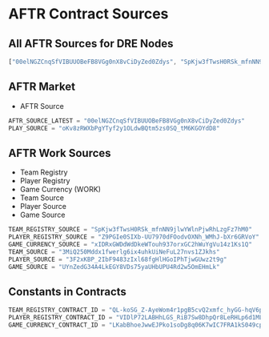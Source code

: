 # AFTR Contract Sources

## All AFTR Sources for DRE Nodes
```javascript
["00elNGZCnqSfVIBUUOBeFB8VGg0nX8vCiDyZed0Zdys", "SpKjw3fTwsH0RSk_mfnNN9jlwYWlnPjwRhLzgFz7hM0", "Z9PGIe0SIXb-UU7970dFOodvOXNh_WMhJ-bXr6GRVoY", "xIDRxGWDdWdDkeWTouh937orxGC2hWuYgVu14z1Ks1Q", "3MiQ250Mddx1fwerlg6ix4uhkUiNeFuL27nvs1ZJkhs", "3F2xKBP_2IbF9483zIxl68fgHlHGoIPhTjwGUwz2t9g", "UYnZedG34A4LkEGY8VDs75yaUHbUPU4Rd2w5OmEHmLk", "oKv8zRWXbPgYTyf2y1OLdwBQtm5zs0SQ_tM6KGOYdD8"]
```

## AFTR Market
- AFTR Source
```javascript
AFTR_SOURCE_LATEST = "00elNGZCnqSfVIBUUOBeFB8VGg0nX8vCiDyZed0Zdys"
PLAY_SOURCE = "oKv8zRWXbPgYTyf2y1OLdwBQtm5zs0SQ_tM6KGOYdD8"
```

## AFTR Work Sources
- Team Registry
- Player Registry
- Game Currency (WORK)
- Team Source
- Player Source
- Game Source


```javascript
TEAM_REGISTRY_SOURCE = "SpKjw3fTwsH0RSk_mfnNN9jlwYWlnPjwRhLzgFz7hM0"
PLAYER_REGISTRY_SOURCE = "Z9PGIe0SIXb-UU7970dFOodvOXNh_WMhJ-bXr6GRVoY"
GAME_CURRENCY_SOURCE = "xIDRxGWDdWdDkeWTouh937orxGC2hWuYgVu14z1Ks1Q"
TEAM_SOURCE = "3MiQ250Mddx1fwerlg6ix4uhkUiNeFuL27nvs1ZJkhs"
PLAYER_SOURCE = "3F2xKBP_2IbF9483zIxl68fgHlHGoIPhTjwGUwz2t9g"
GAME_SOURCE = "UYnZedG34A4LkEGY8VDs75yaUHbUPU4Rd2w5OmEHmLk"
```


## Constants in Contracts
```javascript
TEAM_REGISTRY_CONTRACT_ID = "QL-koSG_Z-AyeWom4r1pgB5cvQ2xmfc_hyGG-hqV6p0"
PLAYER_REGISTRY_CONTRACT_ID = "VIDlP72LABHhLGS_RiB7Sw8DhpQr8LeRHLp6d1MLl2I"
GAME_CURRENCY_CONTRACT_ID = "LKabBhoeJwwEJPko1soDg8q06K7wIC7FRA1kS049cpU"
```